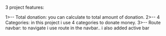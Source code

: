 3 project features:


1>--  Total donation: you can calculate to total amount of donation.
2>--  4 Categories: in this project i use 4 categories to donate money.
3>--  Route navbar: to navigate i use route in the navbar.. i also added  active bar 